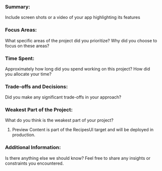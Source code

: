 ### Summary:
Include screen shots or a video of your app highlighting its features

### Focus Areas:
What specific areas of the project did you prioritize? Why did you choose to focus on these areas?

### Time Spent:
Approximately how long did you spend working on this project? How did you allocate your time?

### Trade-offs and Decisions:
Did you make any significant trade-offs in your approach?

### Weakest Part of the Project:
What do you think is the weakest part of your project?
1. Preview Content is part of the RecipesUI target and will be deployed in production.

### Additional Information:
Is there anything else we should know? Feel free to share any insights or constraints you encountered.
